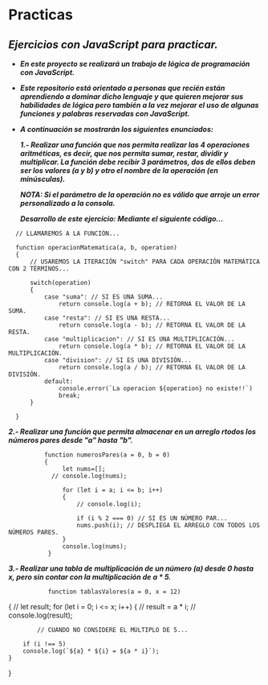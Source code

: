# Practicas
## **_Ejercicios con JavaScript para practicar._**

- **_En este proyecto se realizará un trabajo de lógica de programación con JavaScript._**
- **_Este repositorio está orientado a personas que recién están aprendiendo a dominar dicho lenguaje y que quieren mejorar sus habilidades de lógica pero también a la vez mejorar el uso de algunas funciones y palabras reservadas con JavaScript._**
- **_A continuación se mostrarán los siguientes enunciados:_**

  **_1.- Realizar una función que nos permita realizar las 4 operaciones aritméticas, es decir, que nos permita sumar, restar, dividir y multiplicar. La función debe recibir 3 parámetros, dos de ellos deben ser los valores (a y b) y otro el nombre de la operación (en minúsculas)._**

  **_NOTA: Si el parámetro de la operación no es válido que arroje un error personalizado a la consola._**

  **_Desarrollo de este ejercicio: Mediante el siguiente código..._**
```
  // LLAMAREMOS A LA FUNCIÓN...

  function operacionMatematica(a, b, operation)
  {
      // USAREMOS LA ITERACIÓN "switch" PARA CADA OPERACIÓN MATEMÁTICA CON 2 TÉRMINOS...

      switch(operation)
      {
          case "suma": // SI ES UNA SUMA...
              return console.log(a + b); // RETORNA EL VALOR DE LA SUMA.
          case "resta": // SI ES UNA RESTA...
              return console.log(a - b); // RETORNA EL VALOR DE LA RESTA.
          case "multiplicacion": // SI ES UNA MULTIPLICACIÓN...
              return console.log(a * b); // RETORNA EL VALOR DE LA MULTIPLICACIÓN.
          case "division": // SI ES UNA DIVISIÓN...
              return console.log(a / b); // RETORNA EL VALOR DE LA DIVISIÓN.
          default:
              console.error(`La operacion ${operation} no existe!!`)
              break;
      }

  }
```
  **_2.- Realizar una función que permita almacenar en un arreglo rtodos los números pares desde "a" hasta "b"._**

              function numerosPares(a = 0, b = 0)
              {
                   let nums=[];
                // console.log(nums);

                   for (let i = a; i <= b; i++)
                   {
                       // console.log(i);

                       if (i % 2 === 0) // SI ES UN NÚMERO PAR...
                       nums.push(i); // DESPLIEGA EL ARREGLO CON TODOS LOS NÚMEROS PARES.
                   }
                   console.log(nums);
               }

**_3.- Realizar una tabla de multiplicación de un número (a) desde 0 hasta x, pero sin contar con la multiplicación de a * 5._**

               function tablasValores(a = 0, x = 12)
 {
    // let result;
    for (let i = 0; i <= x; i++)
    {
            // result = a * i;
            // console.log(result);

            // CUANDO NO CONSIDERE EL MÚLTIPLO DE 5...

        if (i !== 5)
        console.log(`${a} * ${i} = ${a * i}`);
    }

}
